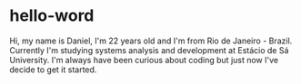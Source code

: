 # hello-word

Hi, my name is Daniel, I'm 22 years old and I'm from Rio de Janeiro - Brazil.
Currently I'm studying systems analysis and development at Estácio de Sá University.
I'm always have been curious about coding but just now I've decide to get it started.
